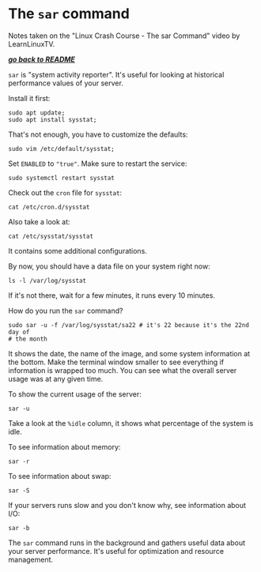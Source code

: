 # The `sar` command

Notes taken on the "Linux Crash Course - The sar Command" video by
LearnLinuxTV.

[***go back to README***](/README.md)  

`sar` is "system activity reporter". It's useful for looking at historical 
performance values of your server. 

Install it first:

    sudo apt update; 
    sudo apt install sysstat;

That's not enough, you have to customize the defaults:

    sudo vim /etc/default/sysstat;

Set `ENABLED` to `"true"`. Make sure to restart the service:

    sudo systemctl restart sysstat

Check out the `cron` file for `sysstat`:

    cat /etc/cron.d/sysstat

Also take a look at:

    cat /etc/sysstat/sysstat

It contains some additional configurations. 

By now, you should have a data file on your system right now:

    ls -l /var/log/sysstat

If it's not there, wait for a few minutes, it runs every 10 minutes.

How do you run the `sar` command?

    sudo sar -u -f /var/log/sysstat/sa22 # it's 22 because it's the 22nd day of
    # the month

It shows the date, the name of the image, and some system information at the
bottom. Make the terminal window smaller to see everything if information is
wrapped too much. You can see what the overall server usage was at any given 
time.

To show the current usage of the server:

    sar -u

Take a look at the `%idle` column, it shows what percentage of the system is
idle.

To see information about memory:

    sar -r 

To see information about swap:

    sar -S

If your servers runs slow and you don't know why, see information about I/O:

    sar -b

The `sar` command runs in the background and gathers useful data about your
server performance. It's useful for optimization and resource management.
